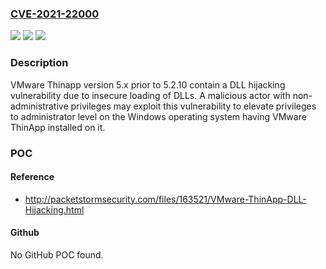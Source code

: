 ### [CVE-2021-22000](https://cve.mitre.org/cgi-bin/cvename.cgi?name=CVE-2021-22000)
![](https://img.shields.io/static/v1?label=Product&message=Vmware%20Thinapp&color=blue)
![](https://img.shields.io/static/v1?label=Version&message=n%2Fa&color=blue)
![](https://img.shields.io/static/v1?label=Vulnerability&message=Uncontrolled%20Search%20Path%20Element%20(4.4)%20-%20CWE&color=brighgreen)

### Description

VMware Thinapp version 5.x prior to 5.2.10 contain a DLL hijacking vulnerability due to insecure loading of DLLs. A malicious actor with non-administrative privileges may exploit this vulnerability to elevate privileges to administrator level on the Windows operating system having VMware ThinApp installed on it.

### POC

#### Reference
- http://packetstormsecurity.com/files/163521/VMware-ThinApp-DLL-Hijacking.html

#### Github
No GitHub POC found.

